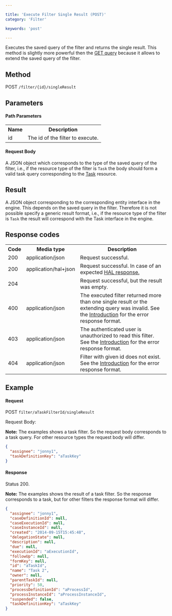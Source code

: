 ```yaml
---

title: 'Execute Filter Single Result (POST)'
category: 'Filter'

keywords: 'post'

---
```


Executes the saved query of the filter and returns the single result. This method is slightly more
powerful then the [GET query](ref:#filter-execute-filter-single-result) because it allows to extend
the saved query of the filter.

Method
------

POST `/filter/{id}/singleResult`

Parameters
----------

#### Path Parameters

<table class="table table-striped">
  <tr>
    <th>Name</th>
    <th>Description</th>
  </tr>
  <tr>
    <td>id</td>
    <td>The id of the filter to execute.</td>
  </tr>
</table>

#### Request Body

A JSON object which corresponds to the type of the saved query of the filter, i.e., if the
resource type of the filter is `Task` the body should form a valid task query corresponding to
the [Task](ref:#task-get-tasks) resource.

Result
------

A JSON object corresponding to the corresponding entity interface in the engine. This depends
on the saved query in the filter. Therefore it is not possible specify a generic result format,
i.e., if the resource type of the filter is `Task` the result will correspond with the Task
interface in the engine.


Response codes
--------------

<table class="table table-striped">
  <tr>
    <th>Code</th>
    <th>Media type</th>
    <th>Description</th>
  </tr>
  <tr>
    <td>200</td>
    <td>application/json</td>
    <td>Request successful.</td>
  </tr>
  <tr>
    <td>200</td>
    <td>application/hal+json</td>
    <td>Request successful. In case of an expected <a href="ref:#overview-hypertext-application-language-hal">HAL</code> response.</td>
  </tr>
  <tr>
    <td>204</td>
    <td></td>
    <td>Request successful, but the result was empty.</td>
  </tr>
  <tr>
    <td>400</td>
    <td>application/json</td>
    <td>
      The executed filter returned more than one single result or the extending query was invalid.
      See the <a href="ref:#overview-introduction">Introduction</a> for the error response format.
    </td>
  </tr>
  <tr>
    <td>403</td>
    <td>application/json</td>
    <td>
       The authenticated user is unauthorized to read this filter.
      See the <a href="ref:#overview-introduction">Introduction</a> for the error response format.
    </td>
  </tr>
  <tr>
    <td>404</td>
    <td>application/json</td>
    <td>
      Filter with given id does not exist. See the
      <a href="ref:#overview-introduction">Introduction</a> for the error response format.
    </td>
  </tr>
</table>


Example
-------

#### Request

POST `filter/aTaskFilterId/singleResult`

Request Body:

<div class="alert alert-warning" role="alert">
  <strong>Note:</strong> The examples shows a task filter. So the request body corresponds
  to a task query. For other resource types the request body will differ.
</div>

```json
{
  "assignee": "jonny1",
  "taskDefinitionKey": "aTaskKey"
}
```

#### Response

Status 200.

<div class="alert alert-warning" role="alert">
  <strong>Note:</strong> The examples shows the result of a task filter. So the response corresponds
  to a task, but for other filters the response format will differ.
</div>

```json
{
  "assignee": "jonny1",
  "caseDefinitionId": null,
  "caseExecutionId": null,
  "caseInstanceId": null,
  "created": "2014-09-15T15:45:48",
  "delegationState": null,
  "description": null,
  "due": null,
  "executionId": "aExecutionId",
  "followUp": null,
  "formKey": null,
  "id": "aTaskId",
  "name": "Task 2",
  "owner": null,
  "parentTaskId": null,
  "priority": 50,
  "processDefinitionId": "aProcessId",
  "processInstanceId": "aProcessInstanceId",
  "suspended": false,
  "taskDefinitionKey": "aTaskKey"
}
```
